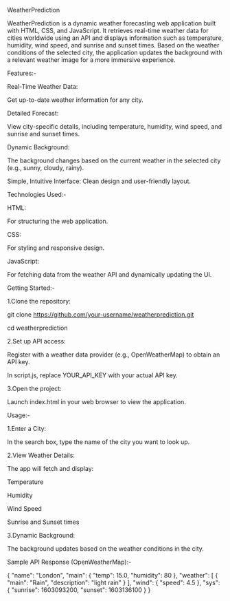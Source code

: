 WeatherPrediction

WeatherPrediction is a dynamic weather forecasting web application built with HTML, CSS, and JavaScript. 
It retrieves real-time weather data for cities worldwide using an API and displays information such as temperature, humidity, wind speed, and sunrise and sunset times. 
Based on the weather conditions of the selected city, the application updates the background with a relevant weather image for a more immersive experience.

Features:-

Real-Time Weather Data:

Get up-to-date weather information for any city.

Detailed Forecast:

View city-specific details, including temperature, humidity, wind speed, and sunrise and sunset times.

Dynamic Background: 

The background changes based on the current weather in the selected city (e.g., sunny, cloudy, rainy).

Simple, Intuitive Interface: Clean design and user-friendly layout.

Technologies Used:-

HTML: 

For structuring the web application.

CSS:

For styling and responsive design.

JavaScript: 

For fetching data from the weather API and dynamically updating the UI.

Getting Started:-

1.Clone the repository:

git clone https://github.com/your-username/weatherprediction.git

cd weatherprediction

2.Set up API access:

Register with a weather data provider (e.g., OpenWeatherMap) to obtain an API key.

In script.js, replace YOUR_API_KEY with your actual API key.

3.Open the project:

Launch index.html in your web browser to view the application.

Usage:-

1.Enter a City:

In the search box, type the name of the city you want to look up.

2.View Weather Details: 

The app will fetch and display:

Temperature

Humidity

Wind Speed

Sunrise and Sunset times

3.Dynamic Background:

The background updates based on the weather conditions in the city.

Sample API Response (OpenWeatherMap):-

{
  "name": "London",
  "main": {
    "temp": 15.0,
    "humidity": 80
  },
  "weather": [
    {
      "main": "Rain",
      "description": "light rain"
    }
  ],
  "wind": {
    "speed": 4.5
  },
  "sys": {
    "sunrise": 1603093200,
    "sunset": 1603136100
  }
}
